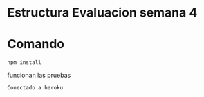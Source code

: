 # Estructura Evaluacion semana 4

#  Comando
```
npm install
```
funcionan las pruebas
```
Conectado a heroku
